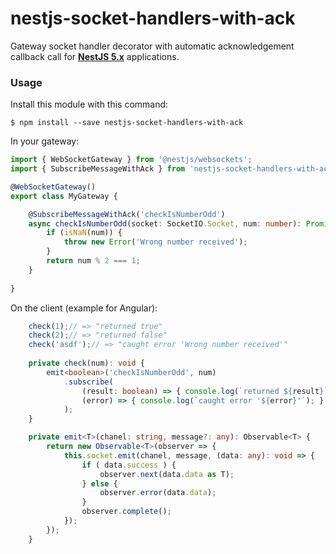 # nestjs-socket-handlers-with-ack
Gateway socket handler decorator with automatic acknowledgement callback call for **[NestJS 5.x](https://nestjs.com/)** applications.

### Usage
Install this module with this command:
```
$ npm install --save nestjs-socket-handlers-with-ack
```
In your gateway:
```typescript
import { WebSocketGateway } from '@nestjs/websockets';
import { SubscribeMessageWithAck } from 'nestjs-socket-handlers-with-ack';

@WebSocketGateway()
export class MyGateway {

    @SubscribeMessageWithAck('checkIsNumberOdd')
    async checkIsNumberOdd(socket: SocketIO.Socket, num: number): Promise<boolean> {
        if (isNaN(num)) {
            throw new Error('Wrong number received');
        }
        return num % 2 === 1;
    }
   
}
```

On the client (example for Angular):
```typescript
    check(1);// => "returned true"
    check(2);// => "returned false"
    check('asdf');// => "caught error 'Wrong number received'"
    
    private check(num): void {
        emit<boolean>('checkIsNumberOdd', num)
            .subscribe(
                (result: boolean) => { console.log(`returned ${result}`); },
                (error) => { console.log(`caught error '${error}'`); }
            );
    }

    private emit<T>(chanel: string, message?: any): Observable<T> {
        return new Observable<T>(observer => {
            this.socket.emit(chanel, message, (data: any): void => {
                if ( data.success ) {
                    observer.next(data.data as T);
                } else {
                    observer.error(data.data);
                }
                observer.complete();
            });
        });
    }
```
